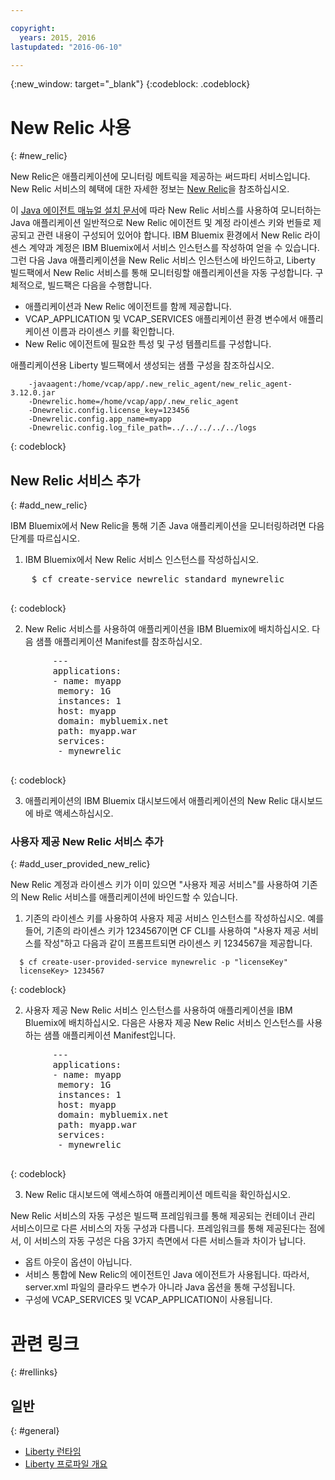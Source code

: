 ```yaml
---

copyright:
  years: 2015, 2016
lastupdated: "2016-06-10"

---
```


{:new_window: target="_blank"}
{:codeblock: .codeblock}

# New Relic 사용
{: #new_relic}

New Relic은 애플리케이션에 모니터링 메트릭을 제공하는 써드파티 서비스입니다. New Relic 서비스의 혜택에 대한 자세한 정보는 [New Relic](http://newrelic.com/java)을 참조하십시오.

이 [Java 에이전트 매뉴얼 설치 문서](https://docs.newrelic.com/docs/agents/java-agent/installation/java-agent-manual-installation)에 따라 New Relic 서비스를 사용하여 모니터하는 Java 애플리케이션 일반적으로 New Relic 에이전트 및 계정 라이센스 키와 번들로 제공되고 관련 내용이 구성되어 있어야 합니다. IBM Bluemix 환경에서 New Relic 라이센스 계약과 계정은 IBM Bluemix에서 서비스 인스턴스를 작성하여 얻을 수 있습니다. 그런 다음 Java 애플리케이션을 New Relic 서비스 인스턴스에 바인드하고, Liberty 빌드팩에서 New Relic 서비스를 통해 모니터링할 애플리케이션을 자동 구성합니다. 
구체적으로, 빌드팩은 다음을 수행합니다.

* 애플리케이션과 New Relic 에이전트를 함께 제공합니다.
* VCAP_APPLICATION 및 VCAP_SERVICES 애플리케이션 환경 변수에서 애플리케이션 이름과 라이센스 키를 확인합니다.
* New Relic 에이전트에 필요한 특성 및 구성 템플리트를 구성합니다.

애플리케이션용 Liberty 빌드팩에서 생성되는 샘플 구성을 참조하십시오.

```
    -javaagent:/home/vcap/app/.new_relic_agent/new_relic_agent-3.12.0.jar
    -Dnewrelic.home=/home/vcap/app/.new_relic_agent
    -Dnewrelic.config.license_key=123456
    -Dnewrelic.config.app_name=myapp
    -Dnewrelic.config.log_file_path=../../../../../logs
```
{: codeblock}

## New Relic 서비스 추가
{: #add_new_relic}

IBM Bluemix에서 New Relic을 통해 기존 Java 애플리케이션을 모니터링하려면 다음 단계를 따르십시오. 
1. IBM Bluemix에서 New Relic 서비스 인스턴스를 작성하십시오. 

  <pre>
    $ cf create-service newrelic standard mynewrelic
  </pre>
  {: codeblock}

2. New Relic 서비스를 사용하여 애플리케이션을 IBM Bluemix에 배치하십시오. 다음 샘플 애플리케이션
Manifest를 참조하십시오. 

  <pre>
        &dash;&dash;&dash;
        applications:
        - name: myapp
         memory: 1G
         instances: 1
         host: myapp
         domain: mybluemix.net
         path: myapp.war
         services:
         - mynewrelic
  </pre>
  {: codeblock}

3. 애플리케이션의 IBM Bluemix 대시보드에서 애플리케이션의 New Relic 대시보드에 바로 액세스하십시오. 

### 사용자 제공 New Relic 서비스 추가
{: #add_user_provided_new_relic}

New Relic 계정과 라이센스 키가 이미 있으면 "사용자 제공 서비스"를 사용하여 기존의 New Relic 서비스를 애플리케이션에 바인드할 수 있습니다. 

1. 기존의 라이센스 키를 사용하여 사용자 제공 서비스 인스턴스를 작성하십시오. 예를 들어, 기존의 라이센스 키가 1234567이면 CF CLI를 사용하여 "사용자 제공 서비스를 작성"하고 다음과 같이 프롬프트되면 라이센스 키 1234567을 제공합니다.

  ```
    $ cf create-user-provided-service mynewrelic -p "licenseKey"
    licenseKey> 1234567
  ```
  {: codeblock}

2. 사용자 제공 New Relic 서비스 인스턴스를 사용하여 애플리케이션을 IBM Bluemix에 배치하십시오. 다음은
사용자 제공 New Relic 서비스 인스턴스를 사용하는
샘플 애플리케이션 Manifest입니다. 
  <pre>
        &dash;&dash;&dash;
        applications:
        - name: myapp
         memory: 1G
         instances: 1
         host: myapp
         domain: mybluemix.net
         path: myapp.war
         services:
         - mynewrelic
  </pre>
  {: codeblock}

3. New Relic 대시보드에 액세스하여 애플리케이션 메트릭을 확인하십시오.

New Relic 서비스의 자동 구성은 빌드팩 프레임워크를 통해 제공되는 컨테이너 관리 서비스이므로 다른 서비스의 자동 구성과 다릅니다. 프레임워크를 통해 제공된다는 점에서, 이 서비스의 자동 구성은 다음 3가지 측면에서 다른 서비스들과 차이가 납니다. 
* 옵트 아웃이 옵션이 아닙니다.
* 서비스 통합에 New Relic의 에이전트인 Java 에이전트가 사용됩니다. 따라서, server.xml 파일의 클라우드 변수가 아니라 Java 옵션을 통해 구성됩니다. 
* 구성에 VCAP_SERVICES 및 VCAP_APPLICATION이 사용됩니다.

# 관련 링크
{: #rellinks}
## 일반
{: #general}
* [Liberty 런타임](index.html)
* [Liberty 프로파일 개요](http://www-01.ibm.com/support/knowledgecenter/SSAW57_8.5.5/com.ibm.websphere.wlp.nd.doc/ae/cwlp_about.html)
